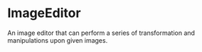 # ImageEditor
An image editor that can perform a series of transformation and manipulations upon given images.
